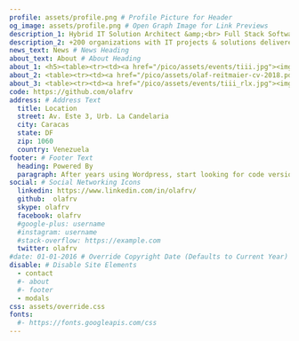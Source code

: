 ```yaml
---
profile: assets/profile.png # Profile Picture for Header
og_image: assets/profile.png # Open Graph Image for Link Previews
description_1: Hybrid IT Solution Architect &amp;<br> Full Stack Software Developer
description_2: +200 organizations with IT projects & solutions delivered over +15 years
news_text: News # News Heading
about_text: About # About Heading
about_1: <h5><table><tr><td><a href="/pico/assets/events/tiii.jpg"><img src="/pico/assets/events/tiii.jpg" width="100%"></a></td></tr></table><br><br>Chief Solution Architect (CSA) working at <a target="_blank" href="https://www.daycohost.com" class="link-w-s">Daycohost</a>.</h5>
about_2: <table><tr><td><a href="/pico/assets/olaf-reitmaier-cv-2018.pdf"><img src="/pico/assets/cv-thumbnail.png" width="100%"></a></td></tr></table>
about_3: <table><tr><td><a href="/pico/assets/events/tiii_rlx.jpg"><img src="/pico/assets/events/tiii_rlx.jpg" width="100%"></a></td><tr></table><h5><br><br>Passionate about <a target="_blank" href="https://opensource.org" class="link-w-s">open source</a> and hybrid IT solutions.</h5>
code: https://github.com/olafrv
address: # Address Text
  title: Location
  street: Av. Este 3, Urb. La Candelaria
  city: Caracas
  state: DF
  zip: 1060
  country: Venezuela
footer: # Footer Text
  heading: Powered By
  paragraph: After years using Wordpress, start looking for code versioning, finally get into the mud with <a href="http://www.picocms.org">PicoCMS</a> &amp; <a href="http://startbootstrap.com">Freelancer</a>.
social: # Social Networking Icons
  linkedin: https://www.linkedin.com/in/olafrv/
  github:  olafrv
  skype: olafrv
  facebook: olafrv
  #google-plus: username
  #instagram: username
  #stack-overflow: https://example.com
  twitter: olafrv
#date: 01-01-2016 # Override Copyright Date (Defaults to Current Year)
disable: # Disable Site Elements
  - contact
  #- about
  #- footer
  - modals
css: assets/override.css
fonts:
  #- https://fonts.googleapis.com/css
---
```

